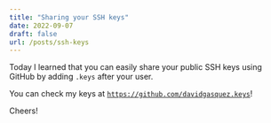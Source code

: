 ```yaml
---
title: "Sharing your SSH keys"
date: 2022-09-07
draft: false
url: /posts/ssh-keys
---
```


Today I learned that you can easily share your public SSH keys using GitHub by adding `.keys` after your user.

You can check my keys at [`https://github.com/davidgasquez.keys`](https://github.com/davidgasquez.keys)!

Cheers!
